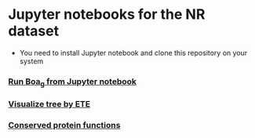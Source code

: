 # Jupyter notebooks for the NR dataset
* You need to install Jupyter notebook and clone this repository on your system

### [Run Boa<sub>g</sub> from Jupyter notebook](Boa_ipython.ipynb)

### [Visualize tree by ETE](phylogeny.ipynb)

### [Conserved protein functions](functions.ipynb)
